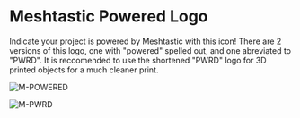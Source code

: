 
# Meshtastic Powered Logo

Indicate your project is powered by Meshtastic with this icon! There are 2 versions of this logo, one with "powered" spelled out, and one abreviated to "PWRD". It is reccomended to use the shortened "PWRD" logo for 3D printed objects for a much cleaner print. 

![M-POWERED](https://user-images.githubusercontent.com/101295892/235377671-30110ed7-86ae-4d0c-a099-a75de4a2ceb0.png)

![M-PWRD](https://user-images.githubusercontent.com/101295892/235377678-a547c929-840f-41dd-91aa-8780101b71e5.png)


